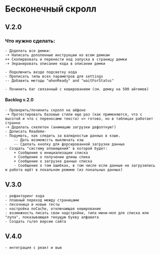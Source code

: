 # Бесконечный скролл

## V.2.0

### Что нужно сделать:
    - Доделать все демки:
    -+ Написать дополенные инструкции ко всем демкам 
    ++ Скопирвовать и перенести код запуска в страницу демки
    -+ Экранировать описание кода в описании демки

    - Подключить везде подсветку кода
    - Прописать типы всех параметров для settings
    -- Добавить методы "whenReady" and "waitForStatus"

    - Починить баг связанный с кешированием (см. демку на 500 айтемов)

#### Backlog v.2.0
    - Проверить/починить скролл на айфоне
    -+ Протестировать базовые стили еще раз (как применяются, что с высотой и что с переносами текста) => готово, но в таблицах работает странно
    -+ Доделать скелетон (анимацию загрузки дефолтную!)
    - Дописать Reademe-
    - Подумать, как следить за валидностью данных в кэше. 
        -- Дать возможссть выключать кэш
        -- Сделать кнопку для форсированной загрузки данных 
    - Создать "систему оповещений" в которой будет:
        + Сообщение о инициализации списка
        + Сообщение о получении длины спика 
        + Сообщение о загрузке данных списка
        - Сообщение о том ошибках, в том числе если данные не загрузились и работа идёт в локальном режиме (из локальных данных)

## V.3.0
    - рефакторинг кода
    - плавный переход между страницами
    - песочница и новые тесты
    - настройка noCache, отключающая кеширование
    - возможность писать свои надстройки, типа мини-мэп для списка или "лупа", показывающая текущую букву алфавита
    - Создать ru/en версии сайта


## V.4.0
    - интеграция с реакт и вью
